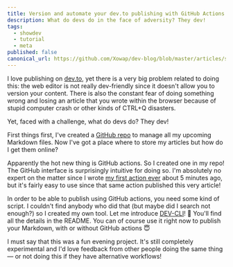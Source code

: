 ```yaml
---
title: Version and automate your dev.to publishing with GitHub Actions
description: What do devs do in the face of adversity? They dev!
tags:
  - showdev
  - tutorial
  - meta
published: false
canonical_url: https://github.com/Xowap/dev-blog/blob/master/articles/showdev/git_publishing.md
---
```

I love publishing on [dev.to](https://dev.to/), yet there is a very big problem related to doing this: the web editor is not really dev-friendly since it doesn't allow you to version your content. There is also the constant fear of doing something wrong and losing an article that you wrote within the browser because of stupid computer crash or other kinds of CTRL+Q disasters.

Yet, faced with a challenge, what do devs do? They dev!

First things first, I've created a [GitHub repo](https://github.com/Xowap/dev-blog) to manage all my upcoming Markdown files. Now I've got a place where to store my articles but how do I get them online?

Apparently the hot new thing is GitHub actions. So I created one in my repo! The GitHub interface is surprisingly intuitive for doing so. I'm absolutely no expert on the matter since I wrote [my first action ever](https://github.com/Xowap/dev-blog/blob/master/.github/workflows/publish.yml) about 5 minutes ago, but it's fairly easy to use since that same action published this very article!

In order to be able to publish using GitHub actions, you need some kind of script. I couldn't find anybody who did that (but maybe did I search not enough?) so I created my own tool. Let me introduce [DEV-CLI](https://github.com/Xowap/DEV-CLI)! 🎉 You'll find all the details in the README. You can of course use it right now to publish your Markdown, with or without GitHub actions 😇

I must say that this was a fun evening project. It's still completely experimental and I'd love feedback from other people doing the same thing &mdash; or not doing this if they have alternative workflows!